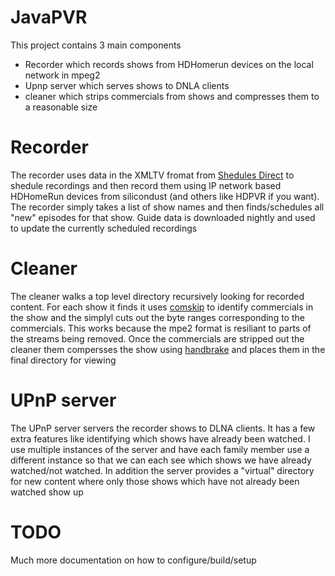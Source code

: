 # JavaPVR

This project contains 3 main components

* Recorder which records shows from HDHomerun devices on the local network in mpeg2
* Upnp server which serves shows to DNLA clients
* cleaner which strips commercials from shows and compresses them to a reasonable size

# Recorder

The recorder uses data in the XMLTV fromat from [Shedules Direct](www.schedulesdirect.org) 
to shedule recordings and then record them using IP network based HDHomeRun devices from
silicondust (and others like HDPVR if you want). The recorder simply takes a list of 
show names and then finds/schedules all "new" episodes for that show. Guide data is
downloaded nightly and used to update the currently scheduled recordings

# Cleaner

The cleaner walks a top level directory recursively looking for recorded content. 
For each show it finds it uses [comskip](www.kaashoek.com/comskip) to identify
commercials in the show and the simplyl cuts out the byte ranges corresponding
to the commercials.  This works because the mpe2 format is resiliant to parts
of the streams being removed.  Once the commercials are stripped out the 
cleaner them compersses the show using [handbrake](https://handbrake.fr) and
places them in the final directory for viewing

# UPnP server

The UPnP server servers the recorder shows to DLNA clients.  It has a few extra
features like identifying which shows have already been watched.  I use multiple
instances of the server and have each family member use a different instance so
that we can each see which shows we have already watched/not watched. In addition
the server provides a "virtual" directory for new content where only those
shows which have not already been watched show up

# TODO

Much more documentation on how to configure/build/setup 



 
